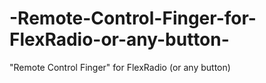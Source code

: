 # -Remote-Control-Finger-for-FlexRadio-or-any-button-
"Remote Control Finger" for FlexRadio (or any button)
